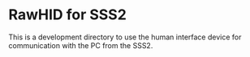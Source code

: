 # RawHID for SSS2
This is a development directory to use the human interface device for communication with the PC from the SSS2.

